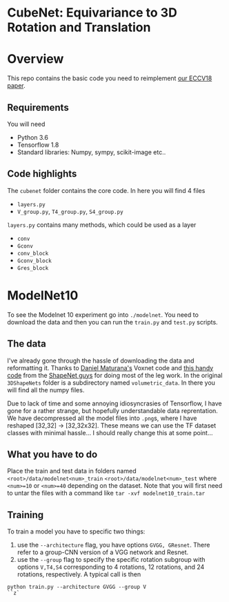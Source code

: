 # CubeNet: Equivariance to 3D Rotation and Translation

# Overview
This repo contains the basic code you need to reimplement [our ECCV18 paper](https://arxiv.org/abs/1804.04458). 

## Requirements
You will need
- Python 3.6
- Tensorflow 1.8
- Standard libraries: Numpy, sympy, scikit-image etc..

## Code highlights
The `cubenet` folder contains the core code. In here you will find 4 files
- `layers.py`
- `V_group.py`, `T4_group.py`, `S4_group.py`

`layers.py` contains many methods, which could be used as a layer
- `conv`
- `Gconv`
- `conv_block`
- `Gconv_block`
- `Gres_block`

# ModelNet10
To see the Modelnet 10 experiment go into `./modelnet`. You need to download the data and then you can run the `train.py` and `test.py` scripts.

## The data
I've already gone through the hassle of downloading the data and reformatting it. Thanks to [Daniel Maturana's](https://github.com/dimatura/voxnet) Voxnet code and [this handy code](http://vision.princeton.edu/projects/2014/3DShapeNets/3DShapeNetsCode.zip) from the [ShapeNet guys](http://vision.princeton.edu/projects/2014/3DShapeNets/) for doing most of the leg work. In the original `3DShapeNets` folder is a subdirectory named `volumetric_data`. In there you will find all the numpy files.

Due to lack of time and some annoying idiosyncrasies of Tensorflow, I have gone for a rather strange, but hopefully understandable data reprentation. We have decompressed all the model files into `.png`s, where I have reshaped [32,32] -> [32,32x32]. These means we can use the TF dataset classes with minimal hassle... I should really change this at some point...

## What you have to do
Place the train and test data in folders named
`<root>/data/modelnet<num>_train`
`<root>/data/modelnet<num>_test`
where `<num>=10` or `<num>=40` depending on the dataset. Note that you will first need to untar the files with a command like `tar -xvf modelnet10_train.tar`

## Training
To train a model you have to specific two things: 
1) use the `--architecture` flag, you have options `GVGG, GResnet`. There refer to a group-CNN version of a VGG network and Resnet.
2) use the `--group` flag to specify the specific rotation subgroup with options `V,T4,S4` corresponding to 4 rotations, 12 rotations, and 24 rotations, respectively.
A typical call is then
```
python train.py --architecture GVGG --group V
``z`
